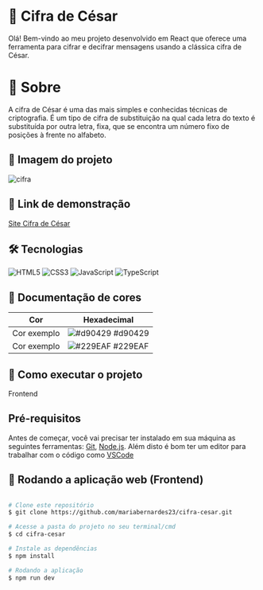 # 🔐 Cifra de César

Olá! Bem-vindo ao meu projeto desenvolvido em React que oferece uma ferramenta para cifrar e decifrar mensagens usando a clássica cifra de César.

# 📃 Sobre

A cifra de César é uma das mais simples e conhecidas técnicas de criptografia. É um tipo de cifra de substituição na qual cada letra do texto é substituída por outra letra, fixa, que se encontra um número fixo de posições à frente no alfabeto.

## 📸 Imagem do projeto

![cifra]()

## 🔗 Link de demonstração
<a href="https://cifra-cesar-mariabernardes23s-projects.vercel.app/">Site Cifra de César</a>

## 🛠 Tecnologias

![HTML5](https://img.shields.io/badge/HTML5-000?style=for-the-badge&logo=html5)
![CSS3](https://img.shields.io/badge/CSS3-000?style=for-the-badge&logo=css3&logoColor=264CE4)
![JavaScript](https://img.shields.io/badge/JavaScript-000?style=for-the-badge&logo=javascript)
![TypeScript](https://img.shields.io/badge/TypeScript-000?style=for-the-badge&logo=typescript)

## 🎨 Documentação de cores

| Cor               | Hexadecimal                                                |
| ----------------- | ---------------------------------------------------------------- |
| Cor exemplo       | ![#d90429](https://via.placeholder.com/10/d90429?text=+) #d90429 |
| Cor exemplo       | ![#229EAF](https://via.placeholder.com/10/229EAF?text=+) #229EAF |

## 🚀 Como executar o projeto

Frontend

## Pré-requisitos

Antes de começar, você vai precisar ter instalado em sua máquina as seguintes ferramentas:
[Git](https://git-scm.com), [Node.js](https://nodejs.org/en/). 
Além disto é bom ter um editor para trabalhar com o código como [VSCode](https://code.visualstudio.com/)

## 🧭 Rodando a aplicação web (Frontend)

```bash

# Clone este repositório
$ git clone https://github.com/mariabernardes23/cifra-cesar.git

# Acesse a pasta do projeto no seu terminal/cmd
$ cd cifra-cesar

# Instale as dependências
$ npm install

# Rodando a aplicação
$ npm run dev
